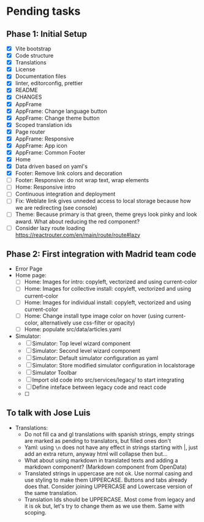 # Pending tasks

## Phase 1: Initial Setup

- [x] Vite bootstrap
- [x] Code structure
- [x] Translations
- [x] License
- [x] Documentation files
- [x] linter, editorconfig, prettier
- [x] README
- [x] CHANGES
- [x] AppFrame
- [x] AppFrame: Change language button
- [x] AppFrame: Change theme button
- [x] Scoped translation ids
- [x] Page router
- [x] AppFrame: Responsive
- [x] AppFrame: App icon
- [x] AppFrame: Common Footer
- [x] Home
- [x] Data driven based on yaml's
- [x] Footer: Remove link colors and decoration
- [ ] Footer: Responsive: do not wrap text, wrap elements
- [ ] Home: Responsive intro
- [ ] Continuous integration and deployment
- [ ] Fix: Weblate link gives unneded access to local storage because how we are redirecting (see console)
- [ ] Theme: Because primary is that green, theme greys look pinky and look award. What about reducing the red component?
- [ ] Consider lazy route loading https://reactrouter.com/en/main/route/route#lazy

## Phase 2: First integration with Madrid team code

- Error Page
- Home page:
    - [ ] Home: Images for intro: copyleft, vectorized and using current-color
    - [ ] Home: Images for collective install: copyleft, vectorized and using current-color
    - [ ] Home: Images for individual install: copyleft, vectorized and using current-color
    - [ ] Home: Change install type image color on hover (using current-color, alternatively use css-filter or opacity)
    - [ ] Home: populate src/data/articles.yaml
- Simulator:
    - [ ] Simulator: Top level wizard component
    - [ ] Simulator: Second level wizard component
    - [ ] Simulator: Default simulator configuration as yaml
    - [ ] Simulator: Store modified simulator configuration in localstorage
    - [ ] Simulator Toolbar
    - [ ] Import old code into src/services/legacy/ to start integrating
    - [ ] Define inteface between legacy code and react code
    - [ ]

## To talk with Jose Luis

- Translations:
    - Do not fill ca and gl translations with spanish strings, empty strings are marked as pending to translators, but filled ones don't
    - Yaml: using `\n` does not have any effect in strings starting with |, just add an extra return, anyway html will collapse then but...
    - What about using markdown in translated texts and adding a markdown component? (Markdown component from OpenData)
    - Translated strings in uppercase are not ok. Use normal casing and use styling to make them UPPERCASE. Buttons and tabs already does that. Consider joining UPPERCASE and Lowercase version of the same translation.
    - Translation Ids should be UPPERCASE. Most come from legacy and it is ok but, let's try to change them as we use them. Same with scoping.
